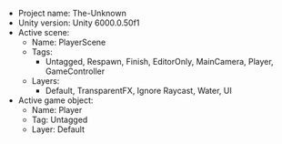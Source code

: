 <!-- UNITY CODE ASSIST INSTRUCTIONS START -->
- Project name: The-Unknown
- Unity version: Unity 6000.0.50f1
- Active scene:
  - Name: PlayerScene
  - Tags:
    - Untagged, Respawn, Finish, EditorOnly, MainCamera, Player, GameController
  - Layers:
    - Default, TransparentFX, Ignore Raycast, Water, UI
- Active game object:
  - Name: Player
  - Tag: Untagged
  - Layer: Default
<!-- UNITY CODE ASSIST INSTRUCTIONS END -->